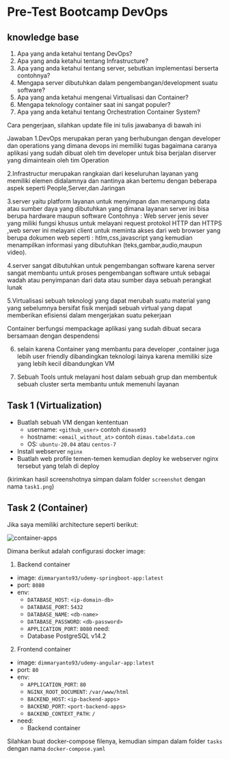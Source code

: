 # Pre-Test Bootcamp DevOps

## knowledge base

1. Apa yang anda ketahui tentang DevOps?
2. Apa yang anda ketahui tentang Infrastructure?
3. Apa yang anda ketahui tentang server, sebutkan implementasi berserta contohnya?
4. Mengapa server dibutuhkan dalam pengembangan/development suatu software?
5. Apa yang anda ketahui mengenai Virtualisasi dan Container?
6. Mengapa teknology container saat ini sangat populer?
7. Apa yang anda ketahui tentang Orchestration Container System?

Cara pengerjaan, silahkan update file ini tulis jawabanya di bawah ini

Jawaban
1.DevOps merupakan peran yang berhubungan dengan developer dan operations yang dimana devops ini memiliki
  tugas bagaimana caranya aplikasi yang sudah dibuat oleh tim developer untuk bisa berjalan diserver yang dimainteain oleh tim Operation
  
2.Infrastructur merupakan rangkaian dari keseluruhan layanan yang memiliki elemen didalamnya dan nantinya akan bertemu dengan beberapa      aspek seperti People,Server,dan Jaringan

3.server yaitu platform layanan untuk menyimpan dan menampung data atau sumber daya yang dibutuhkan yang dimana layanan server ini bisa     berupa hardware maupun software
  Contohnya : Web server jenis sever yang miliki fungsi khusus untuk melayani request protokol HTTP dan HTTPS ,web server ini melayani client untuk meminta akses dari web browser yang berupa dokumen web seperti : htlm,css,javascript yang kemudian menampilkan informasi yang dibutuhkan (teks,gambar,audio,maupun video).

4.server sangat dibutuhkan untuk pengembangan software karena server sangat          membantu untuk proses pengembangan software untuk sebagai wadah atau               penyimpanan dari data atau sumber daya sebuah perangkat lunak

5.Virtualisasi sebuah teknologi yang dapat merubah suatu material yang yang          sebelumnya bersifat fisik menjadi sebuah virtual yang dapat memberikan efisiensi   dalam mengerjakan suatu pekerjaan

  Container berfungsi mempackage aplikasi yang sudah dibuat secara bersamaan         dengan despendensi
  
6. selain karena Container yang membantu para developer ,container juga lebih user friendly dibandingkan teknologi lainya karena memiliki size yang lebih kecil dibandungkan VM

7. Sebuah Tools untuk melayani host dalam sebuah grup dan membentuk sebuah cluster serta membantu untuk memenuhi layanan
   
## Task 1 (Virtualization)

- Buatlah sebuah VM dengan kententuan
  - username: `<github_user>` contoh `dimasm93`
  - hostname: `<email_without_at>` contoh `dimas.tabeldata.com`
  - OS: `ubuntu-20.04` atau `centos-7`
- Install webserver `nginx`
- Buatlah web profile temen-temen kemudian deploy ke webserver nginx tersebut yang telah di deploy
  
(kirimkan hasil screenshotnya simpan dalam folder `screenshot` dengan nama `task1.png`)

## Task 2 (Container)

Jika saya memiliki architecture seperti berikut:

![container-apps](docs/images/01-container.png)

Dimana berikut adalah configurasi docker image:

1. Backend container
  - image: `dimmaryanto93/udemy-springboot-app:latest`
  - port: `8080`
  - env: 
    - `DATABASE_HOST`: `<ip-domain-db>`
    - `DATABASE_PORT`: `5432` 
    - `DATABASE_NAME`: `<db-name>`
    - `DATABASE_PASSWORD`: `<db-password>`
    - `APPLICATION_PORT`: `8080`
  need:
    - Database PostgreSQL v14.2
2. Frontend container
  - image: `dimmaryanto93/udemy-angular-app:latest`
  - port: `80`
  - env:
    - `APPLICATION_PORT`: `80`
    - `NGINX_ROOT_DOCUMENT`: `/var/www/html`
    - `BACKEND_HOST`: `<ip-backend-apps>`
    - `BACKEND_PORT`: `<port-backend-apps>`
    - `BACKEND_CONTEXT_PATH`: `/`
  - need:
    - Backend container

Silahkan buat docker-compose filenya, kemudian simpan dalam folder `tasks` dengan nama `docker-compose.yaml`

